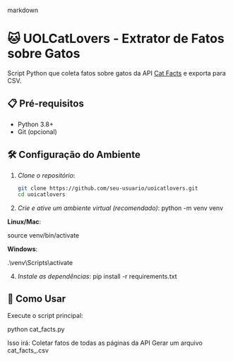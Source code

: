 markdown
# 🐱 UOLCatLovers - Extrator de Fatos sobre Gatos

Script Python que coleta fatos sobre gatos da API [Cat Facts](https://catfact.ninja/) e exporta para CSV.

## 📋 Pré-requisitos

- Python 3.8+
- Git (opcional)

## 🛠️ Configuração do Ambiente

1. *Clone o repositório*:
   ```bash
   git clone https://github.com/seu-usuario/uoicatlovers.git
   cd uoicatlovers

2. *Crie e ative um ambiente virtual (recomendado)*:
python -m venv venv

**Linux/Mac**:

source venv/bin/activate

**Windows**:

.\venv\Scripts\activate

4. *Instale as dependências*:
pip install -r requirements.txt


## 🚀 Como Usar
Execute o script principal:

python cat_facts.py

Isso irá:
    Coletar fatos de todas as páginas da API
    Gerar um arquivo cat_facts_<data>.csv
